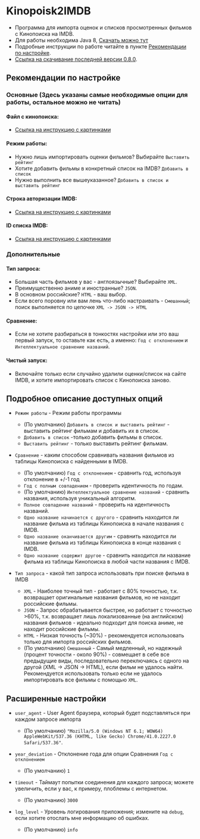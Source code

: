 # Kinopoisk2IMDB

* Программа для импорта оценок и списков просмотренных фильмов с Кинопоиска на IMDB.
* Для работы необходима Java 8, [Скачать можно тут](https://www.java.com/ru/download/)
* Подробные инструкции по работе читайте в пункте [Рекомендации по настройке](#Рекомендации-по-настройке).
* [Ссылка на скачивание последней версии 0.8.0](https://github.com/REDNBLACK/J-Kinopoisk2IMDB/releases/tag/0.8.0).

## Рекомендации по настройке

### Основные (Здесь указаны самые необходимые опции для работы, остальное можно не читать)

#### Файл с кинопоиска:
 * [Ссылка на инструкцию с картинками](docs/ExportKinopoiskList.pdf)

#### Режим работы:
 * Нужно лишь импортировать оценки фильмов? Выбирайте `Выставить рейтинг`
 * Хотите добавить фильмы в конкретный список на IMDB? `Добавить в список`
 * Нужно выполнить все вышеуказанное? `Добавить в список и выставить рейтинг`
 
#### Строка авторизации IMDB:
 * [Ссылка на инструкцию с картинками](docs/ObtainIMDBAuthString.pdf)
 
#### ID списка IMDB:
 * [Ссылка на инструкцию с картинками](docs/CreateListOrObtainListID.pdf)


### Дополнительные

#### Тип запроса:
 * Большая часть фильмов у вас - англоязычные? Выбирайте `XML`.
 * Преимущественно аниме и иностранные? `JSON`.
 * В основном российские? `HTML` - ваш выбор.
 * Если всего поровну или вам лень что-либо настраивать - `Смешанный`; поиск выполняется по цепочке `XML -> JSON -> HTML`

#### Сравнение:
 * Если не хотите разбираться в тонкостях настройки или это ваш первый запуск, то оставьте как есть, а именно: `Год с отклонением` и `Интеллектуальное сравнение названий`.

#### Чистый запуск:
 * Включайте только если случайно удалили оценки/список на сайте IMDB, и хотите импортировать список с Кинопоиска заново.


## Подробное описание доступных опций

- `Режим работы` - Режим работы программы
    - (По умолчанию) `Добавить в список и выставить рейтинг` - выставить рейтинг фильмам и добавить их в список.
    - `Добавить в список` -только добавить фильмы в список.
    - `Выставить рейтинг` - только выставить рейтинг фильмам.

- `Сравнение` - каким способом сравнивать названия фильмов из таблицы Кинопоиска с найденными в IMDB.
    - (По умолчанию) `Год с отклонением` - сравнить год, используя отклонение в +/-1 год
    - `Год с полным совпадением` - проверить идентичность по годам.
    - (По умолчанию) `Интеллектуальное сравнение названий` - сравнить названия, используя уникальный алгоритм.
    - `Полное совпадение названий` - проверить на идентичность названий.
    - `Одно название начинается с другого` - сравнить находится ли название фильма из таблицы Кинопоиска в начале названия с IMDB.
    - `Одно название оканчивается другим` - сравнить находится ли название фильма из таблицы Кинопоиска в конце названия с IMDB.
    - `Одно название содержит другое` - сравнить находится ли название фильма из таблицы Кинопоиска в любой части названия с IMDB.
 
- `Тип запроса` - какой тип запроса использовать при поиске фильма в IMDB
    - `XML` - Наиболее точный тип - работает с 80% точностью, т.к. возвращает оригинальные названия фильмов, но не находит российские фильмы.
    - `JSON` - Запрос обрабатывается быстрее, но работает с точностью >60%, т.к. возвращает лишь локализованные (на английском) названия фильмов - идеально подходит для поиска аниме, не находит российские фильмы.
    - `HTML` - Низкая точность (~30%) - рекомендуется использовать только для импорта российских фильмов.
    - (По умолчанию) `Смешанный` - Самый медленный, но надежный (процент точности - около 90%) - совмещает в себе все предыдущие виды, последовательно переключаясь с одного на другой (XML -> JSON -> HTML), если фильм не удалось найти.
    Рекомендуется использовать только если не удалось импортировать все фильмы с помощью `XML`.


## Расширенные настройки

- `user_agent` - User Agent браузера, который будет подставляться при каждом запросе импорта
    - (По умолчанию) `"Mozilla/5.0 (Windows NT 6.1; WOW64) AppleWebKit/537.36 (KHTML, like Gecko) Chrome/41.0.2227.0 Safari/537.36"`.

- `year_deviation` - Отклонение года для опции Сравнения `Год с отклонением`
    - (По умолчанию) `1`    

- `timeout` - Таймаут попытки соединения для каждого запроса; можете увеличить, если у вас, к примеру, плоблемы с интернетом.
    - (По умолчанию) `3000`

- `log_level` - Уровень логирования приложения; измените на `debug`, если хотите отослать мне информацию об ошибках.
    - (По умолчанию) `info`
